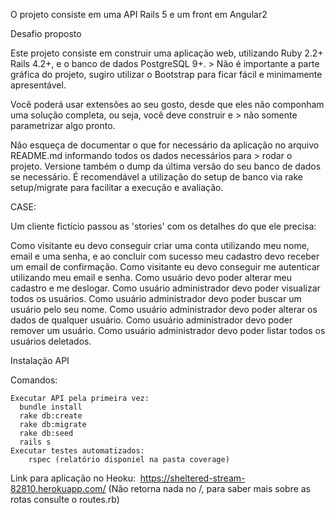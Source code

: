 O projeto consiste em uma API Rails 5 e um front em Angular2

Desafio proposto

Este projeto consiste em construir uma aplicação web, utilizando Ruby 2.2+ Rails 4.2+, e o banco de dados PostgreSQL 9+. > Não é importante a parte gráfica do projeto, sugiro utilizar o Bootstrap para ficar fácil e minimamente apresentável.

Você poderá usar extensões ao seu gosto, desde que eles não componham uma solução completa, ou seja, você deve construir e > não somente parametrizar algo pronto.

Não esqueça de documentar o que for necessário da aplicação no arquivo README.md informando todos os dados necessários para > rodar o projeto. Versione também o dump da última versão do seu banco de dados se necessário. É recomendável a utilização do setup de banco via rake setup/migrate para facilitar a execução e avaliação.

CASE:

Um cliente fictício passou as 'stories' com os detalhes do que ele precisa:

Como visitante eu devo conseguir criar uma conta utilizando meu nome, email e uma senha, e ao concluir com sucesso meu cadastro devo receber um email de confirmação.
Como visitante eu devo conseguir me autenticar utilizando meu email e senha.
Como usuário devo poder alterar meu cadastro e me deslogar.
Como usuário administrador devo poder visualizar todos os usuários.
Como usuário administrador devo poder buscar um usuário pelo seu nome.
Como usuário administrador devo poder alterar os dados de qualquer usuário.
Como usuário administrador devo poder remover um usuário.
Como usuário administrador devo poder listar todos os usuários deletados.

Instalação API

Comandos: 
    
    Executar API pela primeira vez:
      bundle install
      rake db:create
      rake db:migrate
      rake db:seed
      rails s
    Executar testes automatizados:
        rspec (relatório disponiel na pasta coverage)

Link para aplicação no Heoku:
  https://sheltered-stream-82810.herokuapp.com/ (Não retorna nada no /, para saber mais sobre as rotas consulte o routes.rb)
  
